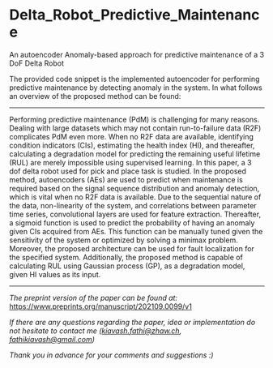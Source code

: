 # Delta_Robot_Predictive_Maintenance
An autoencoder Anomaly-based approach for predictive maintenance of a 3 DoF Delta Robot

The provided code snippet is the implemented autoencoder for performing predictive maintenance by detecting anomaly in the system. In what follows an overview of the proposed method can be found:
______________________________________________________________________________

Performing predictive maintenance (PdM) is challenging for many reasons. Dealing with large datasets which may not contain run-to-failure data (R2F) complicates PdM even more. When no R2F data are available, identifying condition indicators (CIs), estimating the health index (HI), and thereafter, calculating a degradation model for predicting the remaining useful lifetime (RUL) are merely impossible using supervised learning. In this paper, a 3 dof delta robot used for pick and place task is studied. In the proposed method, autoencoders (AEs) are used to predict when maintenance is required based on the signal sequence distribution and anomaly detection, which is vital when no R2F data is available. Due to the sequential nature of the data, non-linearity of the system, and correlations between parameter time series, convolutional layers are used for feature extraction. Thereafter, a sigmoid function is used to predict the probability of having an anomaly given CIs acquired from AEs. This function can be manually tuned given the sensitivity of the system or optimized by solving a minimax problem. Moreover, the proposed architecture can be used for fault localization for the specified system. Additionally, the proposed method is capable of calculating RUL using Gaussian process (GP), as a degradation model, given HI values as its input.
______________________________________________________________________________
*The preprint version of the paper can be found at:*
https://www.preprints.org/manuscript/202109.0099/v1

_If there are any questions regarding the paper, idea or implementation do not hesitate to contact me (kiavash.fathi@zhaw.ch, fathikiavash@gmail.com)_

_Thank you in advance for your comments and suggestions :)_
